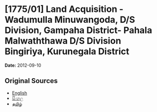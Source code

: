 # [1775/01] Land Acquisition - Wadumulla  Minuwangoda, D/S Division, Gampaha District- Pahala Malwaththawa D/S Division Bingiriya, Kurunegala District

**Date:** 2012-09-10

## Original Sources

- [English](https://documents.gov.lk/view/extra-gazettes/2012/9/1775-01_E.pdf)
- [සිංහල](https://documents.gov.lk/view/extra-gazettes/2012/9/1775-01_S.pdf)
- [தமிழ்](https://documents.gov.lk/view/extra-gazettes/2012/9/1775-01_T.pdf)
